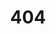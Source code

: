 ---
title: '404'
template: splash
editUrl: false
hero:
  title: '404'
  tagline: 页面未找到。请检查URL或尝试使用搜索栏。
---
